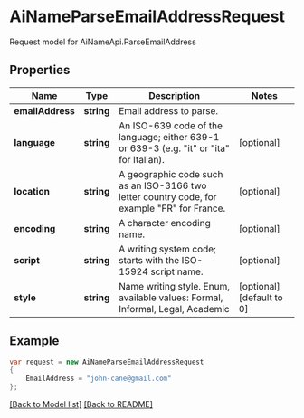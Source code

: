 
# AiNameParseEmailAddressRequest

Request model for AiNameApi.ParseEmailAddress

## Properties

Name | Type | Description  | Notes
------------- | ------------- | ------------- | -------------
**emailAddress** |**string**|Email address to parse. |
**language** |**string**|An ISO-639 code of the language; either 639-1 or 639-3 (e.g. \"it\" or \"ita\" for Italian).              |[optional] 
**location** |**string**|A geographic code such as an ISO-3166 two letter country code, for example \"FR\" for France.              |[optional] 
**encoding** |**string**|A character encoding name. |[optional] 
**script** |**string**|A writing system code; starts with the ISO-15924 script name. |[optional] 
**style** |**string**|Name writing style. Enum, available values: Formal, Informal, Legal, Academic |[optional] [default to 0]

## Example
```csharp
var request = new AiNameParseEmailAddressRequest
{ 
    EmailAddress = "john-cane@gmail.com"
};
```

[[Back to Model list]](Models.md) [[Back to README]](README.md)
